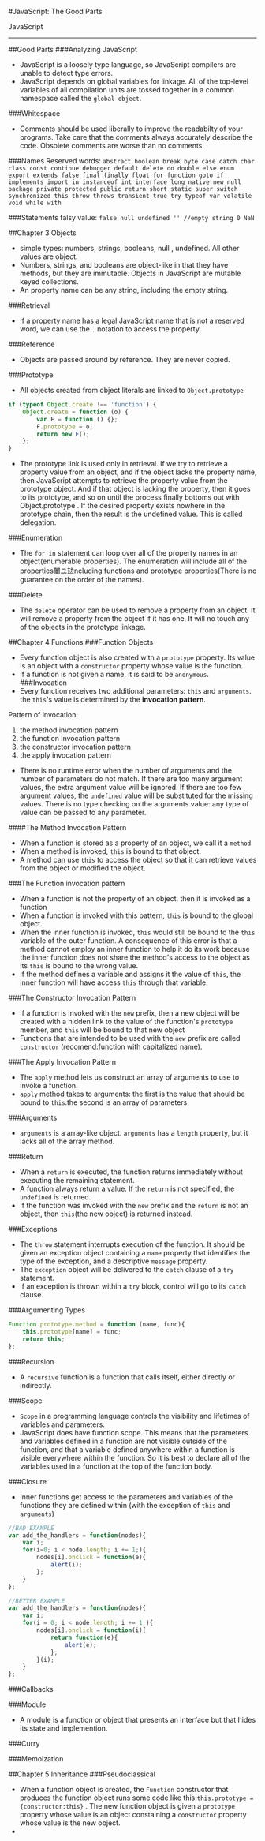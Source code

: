 #JavaScript: The Good Parts 

JavaScript

---

##Good Parts
###Analyzing JavaScript
- JavaScript is a loosely type language, so JavaScript compilers are unable to detect type errors.
- JavaScript depends on global variables for linkage. All of the top-level variables of all compilation units are tossed together in a common namespace called the `global object`.

###Whitespace
- Comments should be used liberally to improve the readabilty of your programs. Take care that the comments always accurately describe the code. Obsolete comments are worse than no comments.

###Names
Reserved words:
`abstract
boolean break byte
case catch char class const continue
debugger default delete do double
else enum export extends
false final finally float for function
goto
if implements import in instanceof int interface
long
native new null
package private protected public
return
short static super switch synchronized
this throw throws transient true try typeof
var volatile void
while with`

###Statements
falsy value:
`false
null
undefined
'' //empty string
0
NaN`

##Chapter 3 Objects
- simple types: numbers, strings, booleans, null , undefined. All other values are object.
- Numbers, strings, and booleans are object-like in that they have methods, but they are immutable. Objects in JavaScript are mutable keyed collections.
- An property name can be any string, including the empty string.

###Retrieval
- If a property name has a legal JavaScript name  that is not a reserved word, we can use the `.` notation to access the property.

###Reference
- Objects are passed around by reference. They are never copied.

###Prototype
- All objects created from object literals are linked to `Object.prototype`

```javascript
if (typeof Object.create !== 'function') {
    Object.create = function (o) {
        var F = function () {};
        F.prototype = o;
        return new F();
    };
}
```

- The prototype link is used only in retrieval. If we try to retrieve a property value from an object, and if the object lacks the property name, then JavaScript attempts to retrieve the property value from the prototype object. And if that object is lacking the property, then it goes to its prototype, and so on until the process finally bottoms out with Object.prototype . If the desired property exists nowhere in the prototype chain, then the result is the undefined value. This is called delegation.

###Enumeration
- The `for in` statement can loop over all of the property names in an object(enumerable properties). The enumeration will include all of the properties閳ユ攰ncluding functions and prototype properties(There is no guarantee on the order of the names).

###Delete
- The `delete` operator can be used to remove a property from an object. It will remove a property from the object if it has one. It will no touch any of the objects in the prototype linkage.

##Chapter 4 Functions
###Function Objects
- Every function object is also created with a `prototype` property. Its value is an object with a `constructor` property whose value is the function.
- If a function is not given a name, it is said to be `anonymous`.
###Invocation
- Every function receives two additional parameters: `this` and `arguments`. the `this`'s value is determined by the **invocation pattern**.

Pattern of invocation:
1. the method invocation pattern
2. the function invocation pattern
3. the constructor invocation pattern
4. the apply invocation pattern

- There is no runtime error when the number of arguments and the number of parameters do not match. If there are too many argument values, the extra argument value will be ignored. If there are too few argument values, the `undefined` value will be substituted for the missing values. There is no type checking on the arguments value: any type of value can be passed to any parameter.

####The Method Invocation Pattern
- When a function is stored as a property of an object, we call it a `method`
- When a method is invoked, `this` is bound to that object.
- A method can use `this` to access the object so that it can retrieve values from the object or modified the object.

###The Function invocation pattern
- When a function is not the property of an object, then it is invoked as a function
- When a function is invoked with this pattern, `this` is bound to the global object.
- When the inner function is invoked, `this` would still be bound to the `this` variable of the outer function. A consequence of this error is that a method cannot employ an inner function to help it do its work because the inner function does not share the method's access to the object as its `this` is bound to the wrong value.
- If the method defines a variable and assigns it the value of `this`, the inner function will have access `this` through that variable. 

###The Constructor Invocation Pattern
- If a function is invoked with the `new` prefix, then a new object will be created with a hidden link to the value of the function's `prototype` member, and `this` will be bound to that new object
- Functions that are intended to be used with the `new` prefix are called `constructor` (recomend:function with capitalized name).

###The Apply Invocation Pattern
- The `apply` method lets us construct an array of arguments to use to invoke a function.
- `apply` method takes to arguments: the first is the value that should be bound to `this`.the second is an array of parameters.


###Arguments
- `arguments` is a array-like object. `arguments` has a `length` property, but it lacks all of the array method.

###Return
- When a `return` is executed, the function returns immediately without executing the remaining statement.
- A function always return a value. If the `return` is not specified, the `undefined` is returned.
- If the function was invoked with the `new` prefix and the `return` is not an object, then `this`(the new object) is returned instead.

###Exceptions
- The `throw` statement interrupts execution of the function. It should be given an exception object containing a `name` property that identifies the type of the exception, and a descriptive `message` property.
- The `exception` object will be delivered to the `catch` clause of a `try` statement.
- If an exception is thrown within a `try` block, control will go to its `catch` clause.

###Argumenting Types
```javascript
Function.prototype.method = function (name, func){
    this.prototype[name] = func;
    return this;
};
```

###Recursion
- A `recursive` function is a function that calls itself, either directly or indirectly.

###Scope
- `Scope` in a programming language controls the visibility and lifetimes of variables and parameters.
- JavaScript does have function scope. This means that the parameters and variables defined in a function are not visible outside of the function, and that a variable defined anywhere within a function is visible everywhere within the function. So it is best to declare all of the variables used in a function at the top of the function body.

###Closure
- Inner functions get access to the parameters and variables of the functions they are defined within (with the exception of `this` and `arguments`)
```javascript
//BAD EXAMPLE
var add_the_handlers = function(nodes){
    var i;
    for(i=0; i < node.length; i += 1;){
        nodes[i].onclick = function(e){
            alert(i);
        };
    }
};

//BETTER EXAMPLE
var add_the_handlers = function(nodes){
    var i;
    for(i = 0; i < node.length; i += 1 ){
        nodes[i].onclick = function(i){
            return function(e){
                alert(e);
            };
        }(i);
    }
};
```

###Callbacks

###Module
- A module is a function or object that presents an interface but that hides its state and implemention.

###Curry

###Memoization


##Chapter 5 Inheritance
###Pseudoclassical
- When a function object is created, the `Function` constructor that produces the function object runs some code like this:`this.prototype = {constructor:this}` . The new function object is given a `prototype` property whose value is an object constaining a `constructor` property whose value is the new object.
- 

